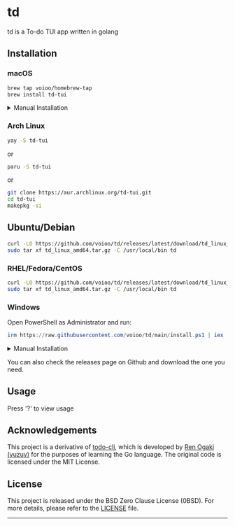 # td

td is a To-do TUI app written in golang

## Installation

### macOS
```bash
brew tap voioo/homebrew-tap
brew install td-tui
```

<details>
<summary>Manual Installation</summary>

```bash
# For Apple Silicon Macs:
curl -LO https://github.com/voioo/td/releases/latest/download/td_darwin_arm64.tar.gz
sudo tar xf td_darwin_arm64.tar.gz -C /usr/local/bin td

# For Intel Macs:
curl -LO https://github.com/voioo/td/releases/latest/download/td_darwin_amd64.tar.gz
sudo tar xf td_darwin_amd64.tar.gz -C /usr/local/bin td
```
</details>

### Arch Linux
```bash
yay -S td-tui
```
or
```bash
paru -S td-tui
```
or
```bash
git clone https://aur.archlinux.org/td-tui.git
cd td-tui
makepkg -si
```

## Ubuntu/Debian
```bash
curl -LO https://github.com/voioo/td/releases/latest/download/td_linux_amd64.tar.gz
sudo tar xf td_linux_amd64.tar.gz -C /usr/local/bin td
```

### RHEL/Fedora/CentOS
```bash
curl -LO https://github.com/voioo/td/releases/latest/download/td_linux_amd64.tar.gz
sudo tar xf td_linux_amd64.tar.gz -C /usr/local/bin td
```

### Windows
Open PowerShell as Administrator and run:
```powershell
irm https://raw.githubusercontent.com/voioo/td/main/install.ps1 | iex
```

<details>
<summary>Manual Installation</summary>

```powershell
# For AMD64 systems:
Invoke-WebRequest -Uri https://github.com/voioo/td/releases/latest/download/td_windows_amd64.zip -OutFile td.zip
Expand-Archive td.zip -DestinationPath "$env:LOCALAPPDATA\Programs\td"
$env:Path += ";$env:LOCALAPPDATA\Programs\td"

# For ARM64 systems:
Invoke-WebRequest -Uri https://github.com/voioo/td/releases/latest/download/td_windows_arm64.zip -OutFile td.zip
Expand-Archive td.zip -DestinationPath "$env:LOCALAPPDATA\Programs\td"
$env:Path += ";$env:LOCALAPPDATA\Programs\td"
```
</details>

You can also check the releases page on Github and download the one you need.

## Usage

Press '?' to view usage

## Acknowledgements

This project is a derivative of [todo-cli](https://github.com/yuzuy/todo-cli), which is developed by [Ren Ogaki (yuzuy)](https://github.com/yuzuy) for the purposes of learning the Go language. The original code is licensed under the MIT License.

## License

This project is released under the BSD Zero Clause License (0BSD). For more details, please refer to the [LICENSE](LICENSE) file.

---